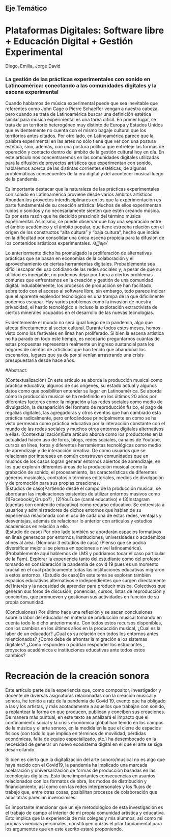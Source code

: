 ## Eje Temático

# Plataformas Digitales: Software libre +  Educación Digital + Gestión Experimental

Diego, Emilia, Jorge David


### La gestión de las prácticas experimentales con sonido en Latinoamérica: conectando a las comunidades digitales y la escena experimental 
 

Cuando hablamos de música experimental puede que sea inevitable que referentes como John Cage o Pierre Schaeffer vengan a nuestra cabeza, pero cuando se trata de Latinoamérica buscar una definición estética similar para música experimental es una tarea difícil. En primer lugar, se trata de un territorio heterogéneo muy distinto de Europa y Estados Unidos que evidentemente no cuenta con el mismo bagaje cultural que los territorios antes citados. Por otro lado, en Latinoamérica parece que la palabra experimental en las artes no sólo tiene que ver con una postura estética, sino, además, con una postura política que entreteje las formas de operación y contacto dentro del ámbito de la gestión cultural hoy en día. En este artículo nos concentraremos en las comunidades digitales utilizadas para la difusión de proyectos artísticos que experimentan con sonido, hablaremos acerca de las distintas corrientes estéticas, de algunas problemáticas consecuentes de la era digital y del acontecer musical luego de la pandemia. 

Es importante destacar que la naturaleza de las prácticas experimentales con sonido en Latinoamérica proviene desde varios ámbitos artísticos. Abundan los proyectos interdisciplinares en los que la experimentación es parte fundamental de su creación artística. Muchos de ellos experimentan ruidos o sonidos y no necesariamente sienten que estén creando música. Es por esta razón que he decidido prescindir del término música experimental. Asimismo, se puede observar que hay una separación entre el ámbito académico y el ámbito popular, que tiene estrecha relación con el origen de los constructos “alta cultura” y “baja cultura”, hecho que incide en la dificultad por consolidar una única escena propicia para la difusión de los contenidos artísticos experimentales. 
*/sjjjeje/*

Lo anteriormente dicho ha promulgado la proliferación de alternativas prácticas que se basan en economías de la colaboración y el aprovechamiento de ciertas herramientas digitales. Probablemente sea difícil escapar del uso cotidiano de las redes sociales y, a pesar de que su utilidad es innegable, no podemos dejar por fuera a ciertos problemas comunes que enfrentamos en la creación y gestión de una comunidad digital. Indudablemente, los procesos de producción se han facilitado, sobre todo con el acceso al software libre, sin embargo, todo parece indicar que el aparente esplendor tecnológico es una trampa de la que difícilmente podemos escapar. Hay varios problemas como la invasión de nuestra privacidad, el hastío tecnológico e incluso la explotación extractivista de ciertos minerales ocupados en el desarrollo de las nuevas tecnologías. 

Evidentemente el mundo no será igual luego de la pandemia, algo que afecta directamente al sector cultural. Durante todos estos meses, hemos visto como los festivales en línea han proliferado. Si bien la escena artística no ha parado en todo este tiempo, es necesario preguntarnos cuántas de estas propuestas representan realmente un ingreso sustancial para los hogares de cientos de artísticas que han tenido que abandonar los escenarios, lugares que ya de por sí venían arrastrando una crisis presupuestaria desde hace años.  

#Abstract: 

(Contextualización) En este artículo se aborda la producción musical como práctica educativa, algunos de sus orígenes,  su estado actual y algunos datos como que posibiliten entender su lugar en Latinoamérica. Se aborda  cómo la producción musical se ha redefinido en los últimos 20 años por diferentes factores como: la migración a las redes sociales como medio de divulgación, la desaparición del formato de reproducción físico, el pago de regalías digitales, las agregadoras y otros eventos que han cambiado esta práctica radicalmente, pero enfocándose principalmente en como se ha visto permeada como  práctica educativa por la interacción constante con el mundo de las redes sociales y muchos otros entornos digitales alternativos a ellas. (Contextualización)Este artículo aborda como los productores en la actualidad hacen uso de foros, blogs, redes sociales, canales de Youtube, cursos en línea, foros y diferentes herramientas tecnológicas como medio de aprendizaje y de interacción creativa. De como usuarios que se relacionan por intereses en común construyen comunidades que en muchos de los casos logran generar entornos abiertos de aprendizaje, en los que exploran diferentes áreas de la producción musical como la grabación de sonido, el procesamiento, las características de diferentes géneros musicales, contratos o términos editoriales, medios de divulgación y de promoción para sus propias creaciones.    
(Estudios de caso)Partiendo desde el campo de la producción musical, se abordaran las implicaciones existentes de utilizar entornos masivos como (1)Facebook(¿Grupo?) , (2)YouTube (canal educativo) e (3)Instagram (cuentas con contenido educativo) como recurso educativo.  Se entrevista a usuarios y administradores de dichos entornos que hablan de su experiencia relacionada con el uso de cada una de estas redes, ventajas y desventajas, además de relacionar lo anterior con artículos y estudios académicos en relación a ello.   
(Estudio de caso) Por otro lado también se abordarán espacios formativos en línea generados por entornos, instituciones, universidades o académicos afines al área. (Nombrar 3 estudios de caso) (Pienso que se podría diversificar mejor si se piensa en opciones a nivel latinoamérica). (Probablemente aquí hablemos de LMS y podríamos tocar el caso particular de la Fam). Explorar la experiencia tanto del estudiante como del profesor tomando en consideración la pandemia de covid 19 pues es un momento crucial en el cual prácticamente todas las instituciones educativas migraron a estos entornos. 
(Estudio de caso)En este tema se exploran también espacios educativos alternativos e independientes que surgen directamente del interés y la necesidad de aprender para producir música. Colectivos que generan sus foros de discusión, ponencias, cursos, listas de reproducción y conciertos, que promueven y gestionan sus actividades en función de su propia comunidad. 

(Conclusiones) Por último hace una reflexión y se sacan conclusiones sobre la labor del educador en materia de producción musical tomando en cuenta todo lo dicho anteriormente. Con todos estos recursos disponibles, con los cambios en los últimos años en la producción musical, ¿Cual es la labor   de un educador? ¿Cual es su relación con todos los entornos antes miencionados? ¿Como debe de afrontar la migración a los sistemas digitales? ¿Como responden o podrían responder los estudiantes , proyectos académicos e instituciones educativas ante todos estos cambios? 

# Recreación de la creación sonora

Este artículo parte de la experiencia que, como compositor, investigador y docente de diversas asignaturas relacionadas con la creación musical y sonora, he tenido a raíz de la pandemia de Covid 19, evento que ha obligado a las y los artistas, y más acotadamente a aquellos que trabajan con sonido, a replantear la forma en que producen, publican y conciben sus creaciones. De manera más puntual, en este texto se analizará el impacto que el confinamiento social y la crisis económica global han tenido en los campos de la música y el arte sonoro, en la medida en la que el cierre de espacios físicos (con todo lo que implica en términos de movilidad, pérdidas económicas, falta de equipo especializado, etc.) ha desembocado en la necesidad de generar un nuevo ecosistema digital en el que el arte se siga desarrollando.

Si bien es cierto que la digitalización del arte sonoro/musical no es algo que haya nacido con el Covid19, la pandemia ha implicado una marcada acelaración y universalización de formas de producción basadas en las tecnologías digitales. Esto tiene importantes consecuencias en asuntos relacionados con los formatos de obra, los modos de distribución y financiamiento, así como con las redes interpersonales y los flujos de trabajo que, entre otras cosas, posibilitan procesos de colaboración que años atrás parecían inverosímiles. 

Es importante mencionar que un eje metodológico de esta investigación es el trabajo de campo al interior de mi propia comunidad artística y educativa. Esto implica que la experiencia de mis colegas y mis alumnos, así como mi propias vivencias personales, constituyen quizás el pilar fundamental para los argumentos que en este escrito estaré proponiendo. 




